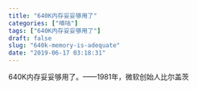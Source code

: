 ```yaml
---
title: "640K内存妥妥够用了"
categories: ["嘀咕"]
tags: ["640K内存妥妥够用了"]
draft: false
slug: "640k-memory-is-adequate"
date: "2019-06-17 03:18:31"
---
```


640K内存妥妥够用了。——1981年，微软创始人比尔盖茨
